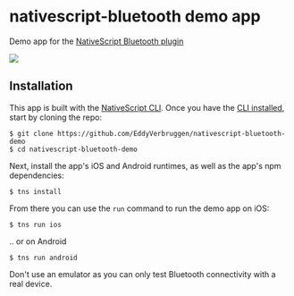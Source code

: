 # nativescript-bluetooth demo app

Demo app for the [NativeScript Bluetooth plugin](https://github.com/EddyVerbruggen/nativescript-bluetooth)

<img src="bluetooth-demo.gif"/>

## Installation

This app is built with the [NativeScript CLI](https://github.com/NativeScript/nativescript-cli).
Once you have the [CLI installed](https://github.com/NativeScript/nativescript-cli#installation), start by cloning the repo:

```
$ git clone https://github.com/EddyVerbruggen/nativescript-bluetooth-demo
$ cd nativescript-bluetooth-demo
```

Next, install the app's iOS and Android runtimes, as well as the app's npm dependencies:

```
$ tns install
```

From there you can use the `run` command to run the demo app on iOS:

```
$ tns run ios
```

.. or on Android

```
$ tns run android
```

Don't use an emulator as you can only test Bluetooth connectivity with a real device.